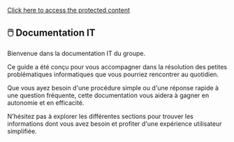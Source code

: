 
[Click here to access the protected content](http://conducteur.brelet-transport.fr/itineraires/Protect.html)


## 🖱️ Documentation IT

Bienvenue dans la documentation IT du groupe.

Ce guide a été conçu pour vous accompagner dans la résolution des petites problématiques informatiques que vous pourriez rencontrer au quotidien.

Que vous ayez besoin d'une procédure simple ou d'une réponse rapide à une question fréquente, cette documentation vous aidera à gagner en autonomie et en efficacité.

N'hésitez pas à explorer les différentes sections pour trouver les informations dont vous avez besoin et profiter d'une expérience utilisateur simplifiée.
